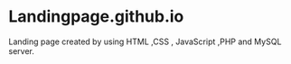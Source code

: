 # Landingpage.github.io
Landing page created by using HTML ,CSS , JavaScript ,PHP and MySQL server.

